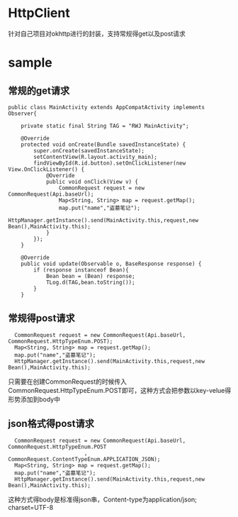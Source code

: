 # HttpClient
针对自己项目对okhttp进行的封装，支持常规得get以及post请求


# sample
## 常规的get请求
```
public class MainActivity extends AppCompatActivity implements Observer{

    private static final String TAG = "RWJ MainActivity";

    @Override
    protected void onCreate(Bundle savedInstanceState) {
        super.onCreate(savedInstanceState);
        setContentView(R.layout.activity_main);
        findViewById(R.id.button).setOnClickListener(new View.OnClickListener() {
            @Override
            public void onClick(View v) {
                CommonRequest request = new CommonRequest(Api.baseUrl);
                Map<String, String> map = request.getMap();
                map.put("name","盗墓笔记");
                HttpManager.getInstance().send(MainActivity.this,request,new Bean(),MainActivity.this);
            }
        });
    }

    @Override
    public void update(Observable o, BaseResponse response) {
        if (response instanceof Bean){
            Bean bean = (Bean) response;
            TLog.d(TAG,bean.toString());
        }
    }

```

## 常规得post请求
```
  CommonRequest request = new CommonRequest(Api.baseUrl, CommonRequest.HttpTypeEnum.POST);
  Map<String, String> map = request.getMap();
  map.put("name","盗墓笔记");
  HttpManager.getInstance().send(MainActivity.this,request,new Bean(),MainActivity.this);
```
只需要在创建CommonRequest的时候传入CommonRequest.HttpTypeEnum.POST即可，这种方式会把参数以key-velue得形势添加到body中

## json格式得post请求
```
  CommonRequest request = new CommonRequest(Api.baseUrl, CommonRequest.HttpTypeEnum.POST
                        , CommonRequest.ContentTypeEnum.APPLICATION_JSON);
  Map<String, String> map = request.getMap();
  map.put("name","盗墓笔记");
  HttpManager.getInstance().send(MainActivity.this,request,new Bean(),MainActivity.this);
```
这种方式得body是标准得json串，Content-type为application/json; charset=UTF-8

